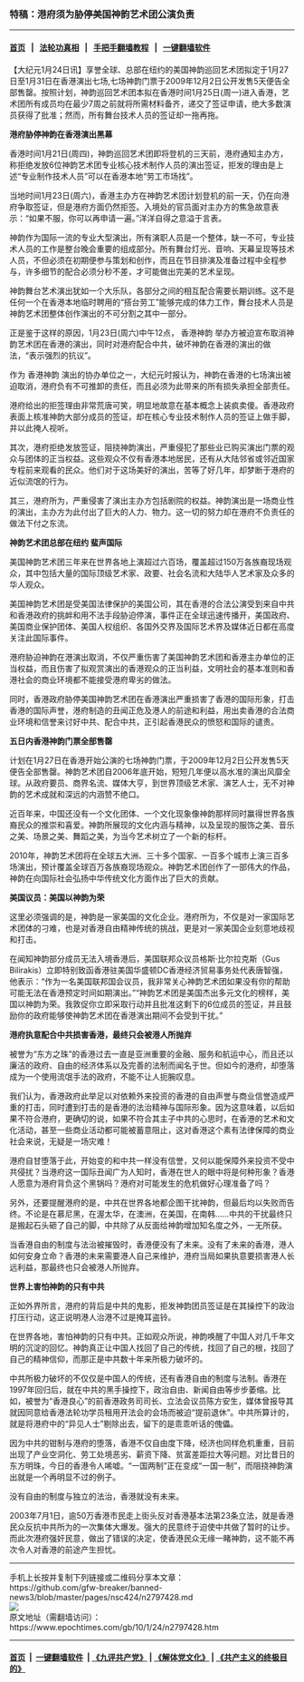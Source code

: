 ### 特稿：港府须为胁停美国神韵艺术团公演负责
------------------------

#### [首页](https://github.com/gfw-breaker/banned-news3/blob/master/README.md) &nbsp;&nbsp;|&nbsp;&nbsp; [法轮功真相](https://github.com/begood0513/basic/blob/master/README.md)  &nbsp;&nbsp;|&nbsp;&nbsp; [手把手翻墙教程](https://github.com/gfw-breaker/guides/wiki)  &nbsp;&nbsp;|&nbsp;&nbsp; [一键翻墙软件](https://github.com/gfw-breaker/nogfw/blob/master/README.md)  



<div><p>
 【大纪元1月24日讯】享誉全球、总部在纽约的美国神韵巡回艺术团拟定于1月27日至1月31日在香港演出七场,七场神韵门票于2009年12月2日公开发售5天便告全部售罄。按照计划，神韵巡回艺术团本拟在香港时间1月25日(周一)进入香港，艺术团所有成员均在最少7周之前就将所需材料备齐，递交了签证申请，绝大多数演员获得了批准；然而，所有舞台技术人员的签证却一拖再拖。
</p>
<p>
 <b>
  港府胁停神韵在香港演出黑幕
 </b>
</p>
<p>
 香港时间1月21日(周四)，神韵巡回艺术团即将登机的三天前，港府通知主办方，称拒绝发放6位神韵艺术团专业核心技术制作人员的演出签证，拒发的理由是上述“专业制作技术人员”可以在香港本地“劳工市场找”。
</p>
<p>
 当地时间1月23日(周六)，香港主办方在神韵艺术团计划登机的前一天，仍在向港府争取签证，但是港府方面仍然拒签。入境处的官员面对主办方的焦急故意表示：“如果不服，你可以再申请一遍。”洋洋自得之意溢于言表。
</p>
<p>
 神韵作为国际一流的专业大型演出，所有演职人员是一个整体，缺一不可，专业技术人员的工作是整台晚会重要的组成部分。所有舞台灯光、音响、天幕呈现等技术人员，不但必须在初期便参与策划和创作，而且在节目排演及准备过程中全程参与，许多细节的配合必须分秒不差，才可能做出完美的艺术呈现。
</p>
<p>
 神韵舞台艺术演出犹如一个大乐队，各部分之间的相互配合需要长期训练。这不是任何一个在香港本地临时聘用的“搭台劳工”能够完成的体力工作，舞台技术人员是神韵艺术团整体创作演出的不可分割之其中一部分。
</p>
<p>
 正是鉴于这样的原因，1月23日(周六)中午12点，
 <ok href="https://www.epochtimes.com/gb/tag/%E9%A6%99%E6%B8%AF%E7%A5%9E%E9%9F%B5.html">
  香港神韵
 </ok>
 举办方被迫宣布取消神韵艺术团在香港的演出，同时对港府配合中共，破坏神韵在香港的演出的做法，“表示强烈的抗议”。
</p>
<p>
 作为
 <ok href="https://www.epochtimes.com/gb/tag/%E9%A6%99%E6%B8%AF%E7%A5%9E%E9%9F%B5.html">
  香港神韵
 </ok>
 演出的协办单位之一，大纪元时报认为，神韵在香港的七场演出被迫取消，港府负有不可推卸的责任，而且必须为此带来的所有损失承担全部责任。
</p>
<p>
 港府给出的拒签理由非常荒唐可笑，明显地故意在基本概念上装疯卖傻。香港政府表面上核准神韵大部分成员的签证，却在核心专业技术制作人员的签证上做手脚，并以此掩人视听。
</p>
<p>
 其次，港府拒绝发放签证，阻挠神韵演出，严重侵犯了那些业已购买演出门票的观众与团体的正当权益。这些观众不仅有香港本地居民，还有从大陆邻省或邻近国家专程前来观看的民众。他们对于这场美好的演出，苦等了好几年，却梦断于港府的近似流氓的行为。
</p>
<p>
 其三，港府所为，严重侵害了演出主办方包括剧院的权益。神韵演出是一场商业性的演出，主办方为此付出了巨大的人力、物力。这一切的努力却在港府不负责任的做法下付之东流。
</p>
<p>
 <b>
  神韵艺术团总部在纽约 蜚声国际
 </b>
</p>
<p>
 美国神韵艺术团三年来在世界各地上演超过六百场，覆盖超过150万各族裔现场观众，其中包括大量的国际顶级艺术家、政要、社会名流和大陆华人艺术家及众多的华人观众。
</p>
<p>
 美国神韵艺术团是受美国法律保护的美国公司，其在香港的合法公演受到来自中共和香港政府的挑衅和用不法手段胁迫停演，事件正在全球迅速传播开，美国政府、美国商业保护团体、美国人权组织、各国外交界及国际艺术界及媒体近日都在高度关注此国际事件。
</p>
<p>
 港府胁迫神韵在港演出取消，不仅严重伤害了美国神韵艺术团和香港主办单位的正当权益，而且伤害了拟观赏演出的香港观众的正当利益，文明社会的基本准则和香港社会的商业环境都不能接受港府卑劣的做法。
</p>
<p>
 同时，香港政府胁停美国神韵艺术团在香港演出严重损害了香港的国际形象，打击香港的国际声誉，港府制造的丑闻正危及港人的前途和利益，用出卖香港的合法商业环境和信誉来讨好中共、配合中共，正引起香港民众的愤怒和国际的谴责。
</p>
<p>
 <b>
  五日内香港神韵门票全部售罄
 </b>
</p>
<p>
 计划在1月27日在香港开始公演的七场神韵门票，于2009年12月2日公开发售5天便告全部售罄。神韵艺术团自2006年底开始，短短几年便以高水准的演出风靡全球。从政府要员、商界名流、媒体大亨，到世界顶级艺术家、演艺人士，无不对神韵的艺术成就和深远的内涵赞不绝口。
</p>
<p>
 近百年来，中国还没有一个文化团体、一个文化现象像神韵那样同时赢得世界各族裔民众的推崇和喜爱。神韵所展现的文化内涵与精神，以及呈现的服饰之美、音乐之美、场景之美、舞蹈之美，为当今艺术树立了一个新的标杆。
</p>
<p>
 2010年，神韵艺术团将在全球五大洲、三十多个国家、一百多个城市上演三百多场演出，预计覆盖全球百万各族裔现场观众。神韵艺术团创作了一部伟大的作品，神韵在向国际社会弘扬中华传统文化方面作出了巨大的贡献。
</p>
<p>
 <b>
  美国议员：美国以神韵为荣
 </b>
</p>
<p>
 这里必须强调的是，神韵是一家美国的文化企业。港府所为，不仅是对一家国际艺术团体的刁难，也是对香港自由精神传统的挑战，更是对一家美国企业刻意地歧视和打击。
</p>
<p>
 在闻知神韵部分成员无法入境香港后，美国联邦众议员格斯‧比尔拉克斯（Gus Bilirakis）立即特别致函香港驻美国华盛顿DC香港经济贸易事务处代表唐智强，他表示：“作为一名美国联邦国会议员，我非常关心神韵艺术团如果没有你的帮助可能无法在香港预定时间如期演出。”“神韵艺术团是美国杰出多元文化的榜样，美国以神韵为荣。我敦促你立即采取行动并且批准这剩下的6位成员的签证，并且鼓励你的政府能够使神韵艺术团在香港演出期间不会受到干扰。”
</p>
<p>
 <b>
  港府执意配合中共损害香港，最终只会被港人所抛弃
 </b>
</p>
<p>
 被誉为“东方之珠”的香港过去一直是亚洲重要的金融、服务和航运中心，而且还以廉洁的政府、自由的经济体系以及完善的法制而闻名于世。但如今的港府，却堕落成为一个使用流氓手法的政府，不能不让人扼腕叹息。
</p>
<p>
 我们认为，香港政府此举足以对依赖外来投资的香港的自由声誉与商业信誉造成严重的打击，同时遭到打击的是香港的法治精神与国际形象。因为这意味着，以后如果不符合港府，更确切的说，如果不符合其主子中共的心思时，在香港的艺术和文化活动，甚至一些商业活动都可能被蓄意阻止，这对香港这个素有法律保障的商业社会来说，无疑是一场灾难！
</p>
<p>
 港府自甘堕落于此，开始变的和中共一样没有信誉，又何以能保障外来投资不受中共侵扰？当港府这一国际丑闻广为人知时，香港在世人的眼中将是何种形象？香港人愿意为港府背负这个黑锅吗？港府对可能发生的危机做好心理准备了吗？
</p>
<p>
 另外，还要提醒港府的是，中共在世界各地都企图干扰神韵，但最后均以失败而告终。不论是在慕尼黑，在渥太华，在澳洲，在美国，在南韩……中共的干扰最终只是搬起石头砸了自己的脚，中共除了从反面给神韵增加知名度之外，一无所获。
</p>
<p>
 当香港自由的制度与法治被摧毁时，香港便没有了未来。没有了未来的香港，港人如何安身立命？香港的未来需要港人自己来维护，港府当局如果执意要损害港人长远利益，那最终也只会被港人所抛弃。
</p>
<p>
 <b>
  世界上害怕神韵的只有中共
 </b>
</p>
<p>
 正如外界所言，港府的背后是中共的鬼影，拒发神韵团员签证是在其操控下的政治打压行动，这正说明港人治港不过是掩耳盗铃。
</p>
<p>
 在世界各地，害怕神韵的只有中共。正如观众所说，神韵唤醒了中国人对几千年文明的沉淀的回忆。神韵真正让中国人找回了自己的传统，找回了自己的根，找回了自己的精神信仰，而那正是中共数十年来所极力破坏的。
</p>
<p>
 中共所极力破坏的不仅仅是中国人的传统，还有香港自由的制度与法制。香港在1997年回归后，就在中共的黑手操控下，政治自由、新闻自由等步步萎缩。比如，被誉为“香港良心”的前香港政务司司长、立法会议员陈方安生，媒体曾报导其就因同意给香港法轮功学员租用开法会的会场而被迫“提前退休”。中共所算计的，就是将港府中的“异见人士”剔除出去，留下的是乖乖听话的傀儡。
</p>
<p>
 因为中共的钳制与港府的堕落，香港不仅自由度下降，经济也同样危机重重，目前出现了产业空洞化、劳工处境恶劣、薪资下降、贫富差距拉大等问题。对比昔日的东方明珠，今日的香港令人唏嘘。“一国两制”正在变成“一国一制”，而阻挠神韵演出就是一个再明显不过的例子。
</p>
<p>
 没有自由的制度与独立的法治，香港就没有未来。
</p>
<p>
 2003年7月1日，逾50万香港市民走上街头反对香港基本法第23条立法，就是香港民众反抗中共所为的一次集体大爆发。强大的民意终于迫使中共做了暂时的让步。而此次港府强奸民意，做出了错误的决定，使香港民众无缘一睹神韵，这不能不再次令人对香港的前途产生担忧。
</p>
</div>
<hr/>
手机上长按并复制下列链接或二维码分享本文章：<br/>
https://github.com/gfw-breaker/banned-news3/blob/master/pages/nsc424/n2797428.md <br/>
<a href='https://github.com/gfw-breaker/banned-news3/blob/master/pages/nsc424/n2797428.md'><img src='https://github.com/gfw-breaker/banned-news3/blob/master/pages/nsc424/n2797428.md.png'/></a> <br/>
原文地址（需翻墙访问）：https://www.epochtimes.com/gb/10/1/24/n2797428.htm


------------------------
#### [首页](https://github.com/gfw-breaker/banned-news3/blob/master/README.md) &nbsp;|&nbsp; [一键翻墙软件](https://github.com/gfw-breaker/nogfw/blob/master/README.md) &nbsp;| [《九评共产党》](https://github.com/gfw-breaker/9ping.md/blob/master/README.md#九评之一评共产党是什么) | [《解体党文化》](https://github.com/gfw-breaker/jtdwh.md/blob/master/README.md) | [《共产主义的终极目的》](https://github.com/gfw-breaker/gczydzjmd.md/blob/master/README.md)


<img src='http://gfw-breaker.win/banned-news3/pages/nsc424/n2797428.md' width='0px' height='0px'/>
